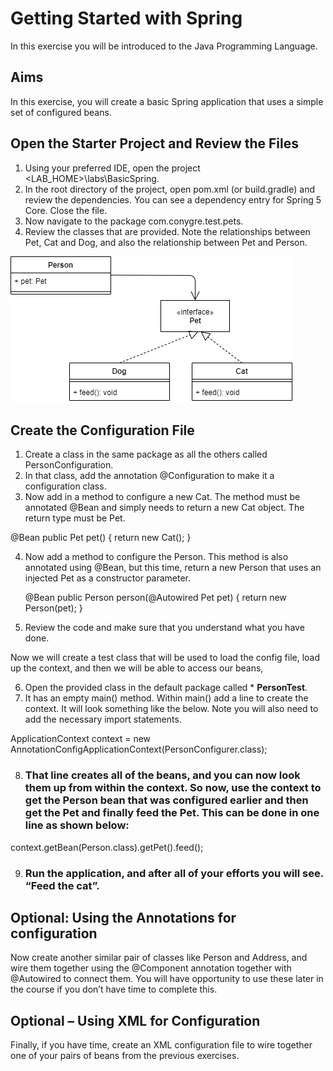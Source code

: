 # Getting Started with Spring

In this exercise you will be introduced to the Java Programming Language.

## Aims

In this exercise, you will create a basic Spring application that uses a simple set of configured beans.

## Open the Starter Project and Review the Files
1.	Using your preferred IDE, open the project <LAB_HOME>\labs\BasicSpring.
2.	In the root directory of the project, open pom.xml (or build.gradle) and review the dependencies. You can see a dependency entry for Spring 5 Core. Close the file.
3.	Now navigate to the package com.conygre.test.pets.
4.	Review the classes that are provided. Note the relationships between Pet, Cat and Dog, and also the relationship between Pet and Person.

![Class Diagram](images/class-diagram.png)

## Create the Configuration File
1.	Create a class in the same package as all the others called PersonConfiguration.
2.	In that class, add the annotation @Configuration to make it a configuration class.
3.	Now add in a method to configure a new Cat. The method must be annotated @Bean and simply needs to return a new Cat object. The return type must be Pet.

  @Bean
  public Pet pet() {
    return new Cat();
  }

4. Now add a method to configure the Person. This method is also annotated using @Bean, but this time, return a new Person that uses an injected Pet as a constructor parameter.

   @Bean
   public Person person(@Autowired Pet pet) {
       return new Person(pet);
   }


5.	Review the code and make sure that you understand what you have done.

Now we will create a test class that will be used to load the config file, load up the context, and then we will be able to access our beans,

6.	Open the provided class in the default package called * **PersonTest**.
7.	It has an empty main() method. Within main() add a line to create the context. It will look something like the below. Note you will also need to add the necessary import statements.

ApplicationContext context = new  AnnotationConfigApplicationContext(PersonConfigurer.class);


8.	### That line creates all of the beans, and you can now look them up from within the context. So now, use the context to get the Person bean that was configured earlier and then get the Pet and finally feed the Pet. This can be done in one line as shown below:

context.getBean(Person.class).getPet().feed();

9.	### Run the application, and after all of your efforts you will see. “Feed the cat”.

## Optional: Using the Annotations for configuration
Now create another similar pair of classes like Person and Address, and wire them together using the @Component annotation together with @Autowired to connect them.
You will have opportunity to use these later in the course if you don’t have time to complete this.


## Optional – Using XML for Configuration
Finally, if you have time, create an XML configuration file to wire together one of your pairs of beans from the previous exercises.

